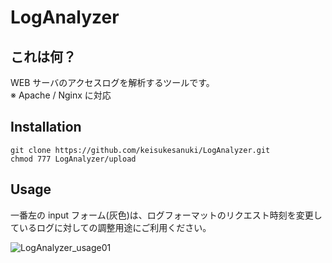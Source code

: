 # LogAnalyzer

## これは何？

WEB サーバのアクセスログを解析するツールです。  
※ Apache / Nginx に対応  

## Installation

```
git clone https://github.com/keisukesanuki/LogAnalyzer.git
chmod 777 LogAnalyzer/upload
```

## Usage
一番左の input フォーム(灰色)は、ログフォーマットのリクエスト時刻を変更しているログに対しての調整用途にご利用ください。   

![LogAnalyzer_usage01](https://user-images.githubusercontent.com/46625712/185736408-184ecba5-0f97-4d89-95e4-b0e2da50dbff.gif)